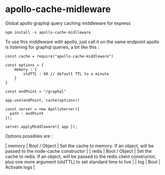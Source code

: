 # apollo-cache-midleware

Global apollo graphql query caching middleware for express

`npm install -s apollo-cache-midlleware`

To use this middleware with apollo, just call it on the same endpoint apollo is listening for graphql queries, a bit like this :

```
const cache = require("apollo-cache-middleware")

const options = {
    memory : {
        stdTTL : 60 // default TTL to a minute
    }
}

const endPoint = "/graphql"

app.use(endPoint, cache(options))

const server = new ApolloServer({
  path : endPoint
});

server.applyMiddleware({ app });
```

Options possibles are :

| memory | Bool / Object | Set the cache to memory. If an object, will be passed to the node-cache constructor |
| redis | Bool / Object | Set the cache to redis. If an object, will be passed to the redis client constructor, plus one more argument (stdTTL) to set standard time to live |
| log | Bool | Activate logs |
